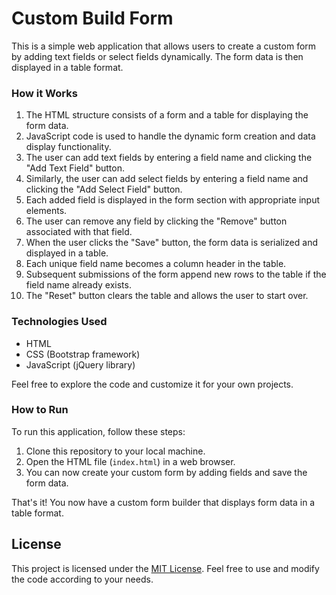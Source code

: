 # Custom Build Form

This is a simple web application that allows users to create a custom form by adding text fields or select fields dynamically. The form data is then displayed in a table format.

### How it Works

1. The HTML structure consists of a form and a table for displaying the form data.
2. JavaScript code is used to handle the dynamic form creation and data display functionality.
3. The user can add text fields by entering a field name and clicking the "Add Text Field" button.
4. Similarly, the user can add select fields by entering a field name and clicking the "Add Select Field" button.
5. Each added field is displayed in the form section with appropriate input elements.
6. The user can remove any field by clicking the "Remove" button associated with that field.
7. When the user clicks the "Save" button, the form data is serialized and displayed in a table.
8. Each unique field name becomes a column header in the table.
9. Subsequent submissions of the form append new rows to the table if the field name already exists.
10. The "Reset" button clears the table and allows the user to start over.

### Technologies Used

- HTML
- CSS (Bootstrap framework)
- JavaScript (jQuery library)

Feel free to explore the code and customize it for your own projects.

### How to Run

To run this application, follow these steps:

1. Clone this repository to your local machine.
2. Open the HTML file (`index.html`) in a web browser.
3. You can now create your custom form by adding fields and save the form data.

That's it! You now have a custom form builder that displays form data in a table format.

## License

This project is licensed under the [MIT License](LICENSE). Feel free to use and modify the code according to your needs.
